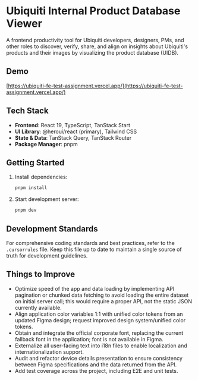 # Ubiquiti Internal Product Database Viewer

A frontend productivity tool for Ubiquiti developers, designers, PMs, and other roles to discover, verify, share, and align on insights about Ubiquiti's products and their images by visualizing the product database (UIDB).

## Demo

[https://ubiquiti-fe-test-assignment.vercel.app/](https://ubiquiti-fe-test-assignment.vercel.app/)

## Tech Stack

- **Frontend**: React 19, TypeScript, TanStack Start
- **UI Library**: @heroui/react (primary), Tailwind CSS
- **State & Data**: TanStack Query, TanStack Router
- **Package Manager**: pnpm

## Getting Started

1. Install dependencies:

   ```bash
   pnpm install
   ```

2. Start development server:

   ```bash
   pnpm dev
   ```

## Development Standards

For comprehensive coding standards and best practices, refer to the `.cursorrules` file. Keep this file up to date to maintain a single source of truth for development guidelines.

## Things to Improve

- Optimize speed of the app and data loading by implementing API pagination or chunked data fetching to avoid loading the entire dataset on initial server call; this would require a proper API, not the static JSON currently available.
- Align application color variables 1:1 with unified color tokens from an updated Figma design; request improved design system/unified color tokens.
- Obtain and integrate the official corporate font, replacing the current fallback font in the application; font is not available in Figma.
- Externalize all user-facing text into i18n files to enable localization and internationalization support.
- Audit and refactor device details presentation to ensure consistency between Figma specifications and the data returned from the API.
- Add test coverage across the project, including E2E and unit tests.

